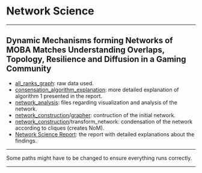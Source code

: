 # Network Science

-------------------

## Dynamic Mechanisms forming Networks of MOBA Matches Understanding Overlaps, Topology, Resilience and Diffusion in a Gaming Community

- [all_ranks_graph](all_ranks_graph): raw data used.
- [consensation_algorithm_explanation](consensation_algorithm_explanation): more detailed explanation of algorithm 1 presented in the report.
- [network_analysis](network_analysis): files regarding visualization and analysis of the network.
- [network_construction](network_construction)/[grapher](../Data/Readme.md): contruction of the initial network.
- [network_construction](network_construction)/transform_network: condensation of the network according to cliques (creates NoM).
- [Network Science Report](report/project.pdf): the report with detailed explanations about the findings.


-------------------

Some paths might have to be changed to ensure everything runs correctly.

-------------------
